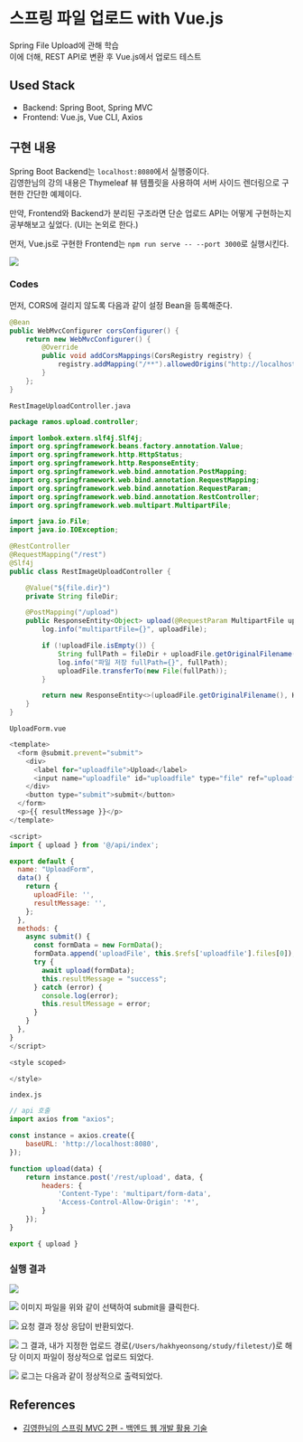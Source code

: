 # 스프링 파일 업로드 with Vue.js
Spring File Upload에 관해 학습  
이에 더해, REST API로 변환 후 Vue.js에서 업로드 테스트

## Used Stack
- Backend: Spring Boot, Spring MVC
- Frontend: Vue.js, Vue CLI, Axios

## 구현 내용
Spring Boot Backend는 `localhost:8080`에서 실행중이다.  
김영한님의 강의 내용은 Thymeleaf 뷰 템플릿을 사용하여 서버 사이드 렌더링으로 구현한 간단한 예제이다.

만약, Frontend와 Backend가 분리된 구조라면 단순 업로드 API는 어떻게 구현하는지 공부해보고 싶었다. (UI는 논외로 한다.)

먼저, Vue.js로 구현한 Frontend는 `npm run serve -- --port 3000`로 실행시킨다.

![](https://velog.velcdn.com/images/songs4805/post/524e0a40-4a54-4a0f-9f2f-89a7677463dc/image.png)

### Codes
먼저, CORS에 걸리지 않도록 다음과 같이 설정 Bean을 등록해준다.
```java
@Bean
public WebMvcConfigurer corsConfigurer() {
	return new WebMvcConfigurer() {
		@Override
		public void addCorsMappings(CorsRegistry registry) {
			registry.addMapping("/**").allowedOrigins("http://localhost:3000");
		}
	};
}
```

`RestImageUploadController.java`
```java
package ramos.upload.controller;

import lombok.extern.slf4j.Slf4j;
import org.springframework.beans.factory.annotation.Value;
import org.springframework.http.HttpStatus;
import org.springframework.http.ResponseEntity;
import org.springframework.web.bind.annotation.PostMapping;
import org.springframework.web.bind.annotation.RequestMapping;
import org.springframework.web.bind.annotation.RequestParam;
import org.springframework.web.bind.annotation.RestController;
import org.springframework.web.multipart.MultipartFile;

import java.io.File;
import java.io.IOException;

@RestController
@RequestMapping("/rest")
@Slf4j
public class RestImageUploadController {

    @Value("${file.dir}")
    private String fileDir;

    @PostMapping("/upload")
    public ResponseEntity<Object> upload(@RequestParam MultipartFile uploadFile) throws IOException {
        log.info("multipartFile={}", uploadFile);

        if (!uploadFile.isEmpty()) {
            String fullPath = fileDir + uploadFile.getOriginalFilename();
            log.info("파일 저장 fullPath={}", fullPath);
            uploadFile.transferTo(new File(fullPath));
        }

        return new ResponseEntity<>(uploadFile.getOriginalFilename(), HttpStatus.OK);
    }
}
```

`UploadForm.vue`
```javascript
<template>
  <form @submit.prevent="submit">
    <div>
      <label for="uploadfile">Upload</label>
      <input name="uploadfile" id="uploadfile" type="file" ref="uploadfile" />
    </div>
    <button type="submit">submit</button>
  </form>
  <p>{{ resultMessage }}</p>
</template>

<script>
import { upload } from '@/api/index';

export default {
  name: "UploadForm",
  data() {
    return {
      uploadFile: '',
      resultMessage: '',
    };
  },
  methods: {
    async submit() {
      const formData = new FormData();
      formData.append('uploadFile', this.$refs['uploadfile'].files[0]);
      try {
        await upload(formData);
        this.resultMessage = "success";
      } catch (error) {
        console.log(error);
        this.resultMessage = error;
      }
    }
  },
}
</script>

<style scoped>

</style>
```

`index.js`
```javascript
// api 호출
import axios from "axios";

const instance = axios.create({
    baseURL: 'http://localhost:8080',
});

function upload(data) {
    return instance.post('/rest/upload', data, {
        headers: {
            'Content-Type': 'multipart/form-data',
            'Access-Control-Allow-Origin': '*',
        }
    });
}

export { upload }
```

### 실행 결과
![](https://velog.velcdn.com/images/songs4805/post/6eb161ef-c378-48ae-9eab-403831140102/image.png)

![](https://velog.velcdn.com/images/songs4805/post/f9bd6a70-beb3-457d-a1b6-410756af06c6/image.png)
이미지 파일을 위와 같이 선택하여 submit을 클릭한다.

![](https://velog.velcdn.com/images/songs4805/post/43102e60-4816-4a93-a89c-f7051abf47b6/image.png)
요청 결과 정상 응답이 반환되었다.

![](https://velog.velcdn.com/images/songs4805/post/1321d2c6-849a-49ec-9218-8c6f866472e4/image.png)
그 결과, 내가 지정한 업로드 경로(`/Users/hakhyeonsong/study/filetest/`)로 해당 이미지 파일이 정상적으로 업로드 되었다.

![](https://velog.velcdn.com/images/songs4805/post/f25a1f21-f99a-4a75-83df-fbc378dec72d/image.png)
로그는 다음과 같이 정상적으로 출력되었다.

## References
- [김영한님의 스프링 MVC 2편 - 백엔드 웹 개발 활용 기술](https://www.inflearn.com/course/%EC%8A%A4%ED%94%84%EB%A7%81-mvc-2)